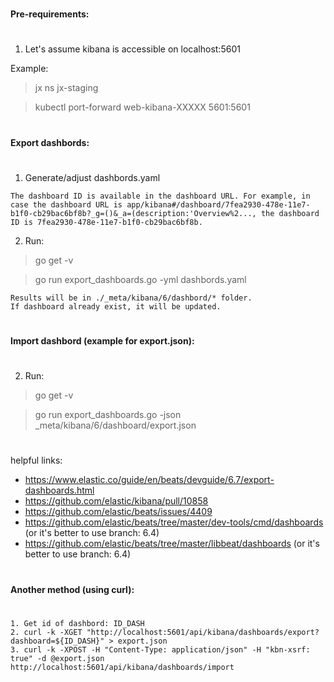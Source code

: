 
#
**Pre-requirements:**
#
1. Let's assume kibana is accessible on localhost:5601

Example:
> jx ns jx-staging

> kubectl  port-forward web-kibana-XXXXX 5601:5601

#

**Export dashbords:**
#

1. Generate/adjust dashbords.yaml
```
The dashboard ID is available in the dashboard URL. For example, in case the dashboard URL is app/kibana#/dashboard/7fea2930-478e-11e7-b1f0-cb29bac6bf8b?_g=()&_a=(description:'Overview%2..., the dashboard ID is 7fea2930-478e-11e7-b1f0-cb29bac6bf8b.
```

2. Run: 
> go get -v

> go run export_dashboards.go -yml dashbords.yaml
```
Results will be in ./_meta/kibana/6/dashbord/* folder.
If dashboard already exist, it will be updated.
```

#
**Import dashbord (example for export.json):**
#
2. Run: 
> go get -v

> go run export_dashboards.go -json _meta/kibana/6/dashboard/export.json

#
helpful links:
- https://www.elastic.co/guide/en/beats/devguide/6.7/export-dashboards.html
- https://github.com/elastic/kibana/pull/10858
- https://github.com/elastic/beats/issues/4409
- https://github.com/elastic/beats/tree/master/dev-tools/cmd/dashboards (or it's better to use branch: 6.4)
- https://github.com/elastic/beats/tree/master/libbeat/dashboards (or it's better to use branch: 6.4)


#
**Another method (using curl):**
#
```
1. Get id of dashbord: ID_DASH
2. curl -k -XGET "http://localhost:5601/api/kibana/dashboards/export?dashboard=${ID_DASH}" > export.json
3. curl -k -XPOST -H "Content-Type: application/json" -H "kbn-xsrf: true" -d @export.json http://localhost:5601/api/kibana/dashboards/import
```